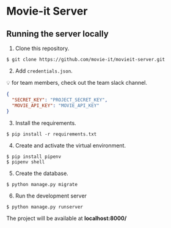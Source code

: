 # Movie-it Server

## Running the server locally
1. Clone this repository.
```terminal
$ git clone https://github.com/movie-it/movieit-server.git
```
2. Add `credentials.json`.

:bulb: for team members, check out the team slack channel.
```json
{
  "SECRET_KEY": "PROJECT_SECRET_KEY",
  "MOVIE_API_KEY": "MOVIE_API_KEY"
}
```
3. Install the requirements.
```terminal
$ pip install -r requirements.txt
```
4. Create and activate the virtual environment.
```terminal
$ pip install pipenv
$ pipenv shell
```
5. Create the database.
```terminal
$ python manage.py migrate
```
6. Run the development server
```terminal
$ python manage.py runserver
```

The project will be available at **localhost:8000/**
